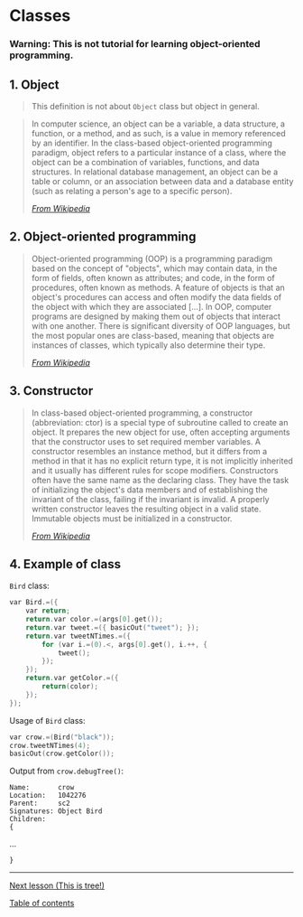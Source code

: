 # Classes

### **Warning:** This is not tutorial for learning object-oriented programming. 

## 1. Object

> This definition is not about `Object` class but object in general.

> In computer science, an object can be a variable, a data structure, a function, or a method, and as such, is a value in memory referenced by an identifier. In the class-based object-oriented programming paradigm, object refers to a particular instance of a class, where the object can be a combination of variables, functions, and data structures. In relational database management, an object can be a table or column, or an association between data and a database entity (such as relating a person's age to a specific person).
> 
> [_From Wikipedia_](https://en.wikipedia.org/wiki/Object_(computer_science))

## 2. Object-oriented programming

> Object-oriented programming (OOP) is a programming paradigm based on the concept of "objects", which may contain data, in the form of fields, often known as attributes; and code, in the form of procedures, often known as methods. A feature of objects is that an object's procedures can access and often modify the data fields of the object with which they are associated [...]. In OOP, computer programs are designed by making them out of objects that interact with one another. There is significant diversity of OOP languages, but the most popular ones are class-based, meaning that objects are instances of classes, which typically also determine their type.
> 
> [_From Wikipedia_](https://en.wikipedia.org/wiki/Object-oriented_programming)

## 3. Constructor

> In class-based object-oriented programming, a constructor (abbreviation: ctor) is a special type of subroutine called to create an object. It prepares the new object for use, often accepting arguments that the constructor uses to set required member variables. A constructor resembles an instance method, but it differs from a method in that it has no explicit return type, it is not implicitly inherited and it usually has different rules for scope modifiers. Constructors often have the same name as the declaring class. They have the task of initializing the object's data members and of establishing the invariant of the class, failing if the invariant is invalid. A properly written constructor leaves the resulting object in a valid state. Immutable objects must be initialized in a constructor.
> 
> [_From Wikipedia_](https://en.wikipedia.org/wiki/Constructor_(object-oriented_programming))

## 4. Example of class

`Bird` class:

```c
var Bird.=({
    var return;
    return.var color.=(args[0].get());
    return.var tweet.=({ basicOut("tweet"); });
    return.var tweetNTimes.=({
        for (var i.=(0).<, args[0].get(), i.++, {
            tweet();
        });
    });
    return.var getColor.=({
        return(color);
    });
});
```

Usage of `Bird` class:

```c
var crow.=(Bird("black"));
crow.tweetNTimes(4);
basicOut(crow.getColor());
```

Output from `crow.debugTree()`:

```
Name:       crow
Location:   1042276
Parent:     sc2
Signatures: Object Bird
Children:
{
```

...

```
}
```

---

[Next lesson (This is tree!)](tree.md)

[Table of contents](tutorial.md)